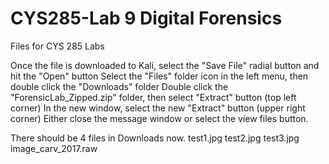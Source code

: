 # CYS285-Lab 9 Digital Forensics
Files for CYS 285 Labs

Once the file is downloaded to Kali, select the "Save File" radial button and hit the "Open" button
Select the "Files" folder icon in the left menu, then double click the "Downloads" folder
Double click the "ForensicLab_Zipped.zip" folder, then select "Extract" button (top left corner)
In the new window, select the new "Extract" button (upper right corner)
Either close the message window or select the view files button. 

There should be 4 files in Downloads now.
test1.jpg
test2.jpg
test3.jpg
image_carv_2017.raw

